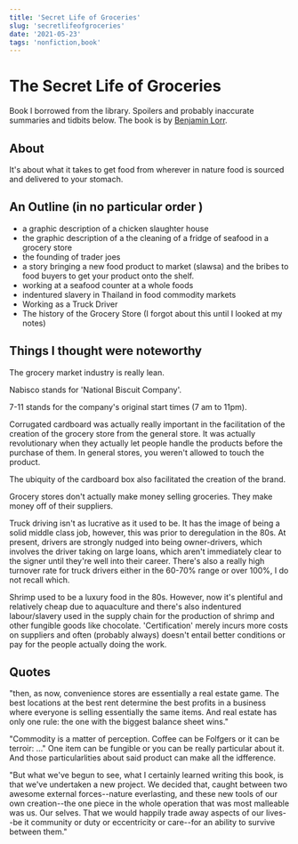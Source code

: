 ```yaml
---
title: 'Secret Life of Groceries'
slug: 'secretlifeofgroceries'
date: '2021-05-23'
tags: 'nonfiction,book'
---
```


# The Secret Life of Groceries

Book I borrowed from the library.  Spoilers and probably inaccurate summaries and tidbits below.  The book is by [Benjamin Lorr](https://twitter.com/benjaminlorr?lang=en).

## About 

It's about what it takes to get food from wherever in nature food is sourced and delivered to your stomach.  

## An Outline (in no particular order )

- a graphic description of a chicken slaughter house
- the graphic description of a the cleaning of a fridge of seafood in a grocery store
- the founding of trader joes
- a story bringing a new food product to market (slawsa) and the bribes to food buyers to get your product onto the shelf.
- working at a seafood counter at a whole foods
- indentured slavery in Thailand in food commodity markets
- Working as a Truck Driver
- The history of the Grocery Store (I forgot about this until I looked at my notes)

## Things I thought were noteworthy

The grocery market industry is really lean.

Nabisco stands for 'National Biscuit Company'.

7-11 stands for the company's original start times (7 am to 11pm).

Corrugated cardboard was actually really important in the facilitation of the creation of the grocery store from the general store.  It was actually revolutionary when they actually let people handle the products before the purchase of them. In general stores, you weren't allowed to touch the product.

The ubiquity of the cardboard box also facilitated the creation of the brand.

Grocery stores don't actually make money selling groceries.  They make money off of their suppliers.

Truck driving isn't as lucrative as it used to be.  It has the image of being a solid middle class job, however, this was prior to deregulation in the 80s.  At present, drivers are strongly nudged into being owner-drivers, which involves the driver taking on large loans, which aren't immediately clear to the signer until they're well into their career.  There's also a really high turnover rate for truck drivers either in the 60-70% range or over 100%, I do not recall which.  

Shrimp used to be a luxury food in the 80s.  However, now it's plentiful and relatively cheap due to aquaculture and there's also indentured labour/slavery used in the supply chain for the production of shrimp and other fungible goods like chocolate.  'Certification' merely incurs more costs on suppliers and often (probably always) doesn't entail better conditions or pay for the people actually doing the work.

## Quotes

"then, as now, convenience stores are essentially a real estate game.  The best locations at the best rent determine the best profits in a business where everyone is selling essentially the same items.  And real estate has only one rule: the one with the biggest balance sheet wins."

"Commodity is a matter of perception.  Coffee can be Folfgers or it can be terroir: ..."
    One item can be fungible or you can be really particular about it.  And those particularlities about said product can make all the idfference.

"But what we've begun to see, what I certainly learned writing this book, is that we've undertaken a new project.  We decided that, caught between two awesome external forces--nature everlasting, and these new tools of our own creation--the one piece in the whole operation that was most malleable was us.  Our selves.  That we would happily trade away aspects of our lives--be it community or duty or eccentricity or care--for an ability to survive between them."